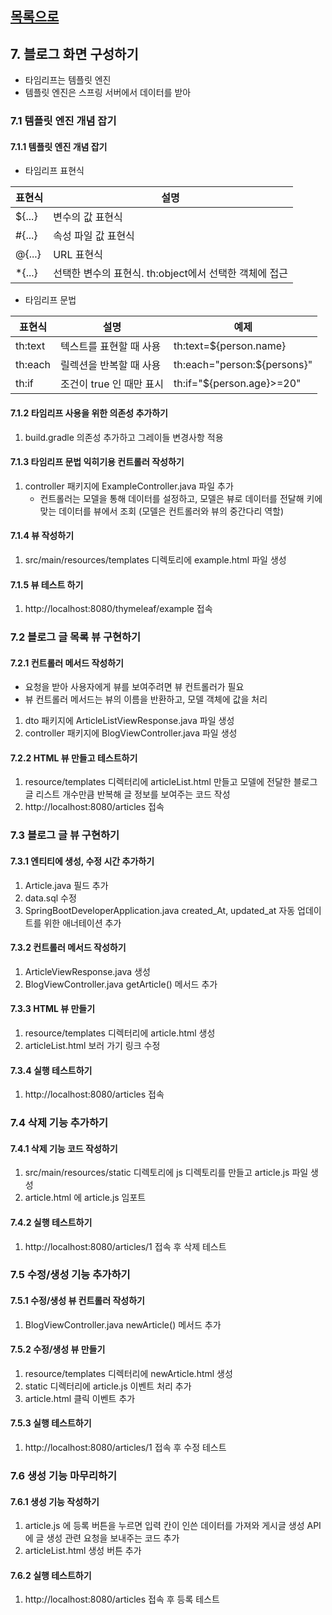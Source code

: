 ## [목록으로](README.md)

## 7. 블로그 화면 구성하기

* 타임리프는 템플릿 엔진
* 템플릿 엔진은 스프링 서버에서 데이터를 받아

### 7.1 템플릿 엔진 개념 잡기

#### 7.1.1 템플릿 엔진 개념 잡기

* 타임리프 표현식

|표현식|설명|
|---|---|
|${...}|변수의 값 표현식|
|#{...}|속성 파일 값 표현식|
|@{...}|URL 표현식|
|*{...}|선택한 변수의 표현식. th:object에서 선택한 객체에 접근|

* 타임리프 문법

|표현식|설명|예제|
|---|---|---|
|th:text|텍스트를 표현할 때 사용|th:text=${person.name}|
|th:each|릴렉션을 반복할 때 사용|th:each="person:${persons}"|
|th:if|조건이 true 인 때만 표시|th:if="${person.age}>=20"|

#### 7.1.2 타임리프 사용을 위한 의존성 추가하기

1. build.gradle 의존성 추가하고 그레이들 변경사항 적용

#### 7.1.3 타임리프 문법 익히기용 컨트롤러 작성하기

1. controller 패키지에 ExampleController.java 파일 추가
   * 컨트롤러는 모델을 통해 데이터를 설정하고, 모델은 뷰로 데이터를 전달해 키에 맞는 데이터를 뷰에서 조회 (모델은 컨트롤러와 뷰의 중간다리 역할)

#### 7.1.4 뷰 작성하기

1. src/main/resources/templates 디렉토리에 example.html 파일 생성

#### 7.1.5 뷰 테스트 하기

1. http://localhost:8080/thymeleaf/example 접속

### 7.2 블로그 글 목록 뷰 구현하기

#### 7.2.1 컨트롤러 메서드 작성하기

* 요청을 받아 사용자에게 뷰를 보여주려면 뷰 컨트롤러가 필요
* 뷰 컨트롤러 메서드는 뷰의 이름을 반환하고, 모델 객체에 값을 처리

1. dto 패키지에 ArticleListViewResponse.java 파일 생성
2. controller 패키지에 BlogViewController.java 파일 생성

#### 7.2.2 HTML 뷰 만들고 테스트하기

1. resource/templates 디렉터리에 articleList.html 만들고 모델에 전달한 블로그 글 리스트 개수만큼 반복해 글 정보를 보여주는 코드 작성
2. http://localhost:8080/articles 접속

### 7.3 블로그 글 뷰 구현하기

#### 7.3.1 엔티티에 생성, 수정 시간 추가하기

1. Article.java 필드 추가
2. data.sql 수정
3. SpringBootDeveloperApplication.java created_At, updated_at 자동 업데이트를 위한 애너테이션 추가

#### 7.3.2 컨트롤러 메서드 작성하기

1. ArticleViewResponse.java 생성
2. BlogViewController.java getArticle() 메서드 추가

#### 7.3.3 HTML 뷰 만들기

1. resource/templates 디렉터리에 article.html 생성
2. articleList.html 보러 가기 링크 수정

#### 7.3.4 실행 테스트하기

1. http://localhost:8080/articles 접속

### 7.4 삭제 기능 추가하기

#### 7.4.1 삭제 기능 코드 작성하기

1. src/main/resources/static 디렉토리에 js 디렉토리를 만들고 article.js 파일 생성
2. article.html 에 article.js 임포트

#### 7.4.2 실행 테스트하기

1. http://localhost:8080/articles/1 접속 후 삭제 테스트

### 7.5 수정/생성 기능 추가하기

#### 7.5.1 수정/생성 뷰 컨트롤러 작성하기

1. BlogViewController.java newArticle() 메서드 추가

#### 7.5.2 수정/생성 뷰 만들기

1. resource/templates 디렉터리에 newArticle.html 생성
2. static 디렉터리에 article.js 이벤트 처리 추가
3. article.html 클릭 이벤트 추가

#### 7.5.3 실행 테스트하기

1. http://localhost:8080/articles/1 접속 후 수정 테스트

### 7.6 생성 기능 마무리하기

#### 7.6.1 생성 기능 작성하기

1. article.js 에 등록 버튼을 누르면 입력 칸이 인쓴 데이터를 가져와 게시글 생성 API 에 글 생성 관련 요청을 보내주는 코드 추가
2. articleList.html 생성 버튼 추가

#### 7.6.2 실행 테스트하기

1. http://localhost:8080/articles 접속 후 등록 테스트